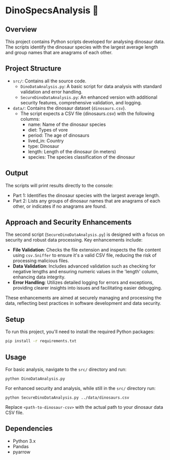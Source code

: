 
# DinoSpecsAnalysis 🦖

## Overview
This project contains Python scripts developed for analysing dinosaur data. The scripts identify the dinosaur species with the largest average length and group names that are anagrams of each other.

## Project Structure
- `src/`: Contains all the source code.
  - `DinoDataAnalysis.py`: A basic script for data analysis with standard validation and error handling.
  - `SecureDinoDataAnalysis.py`: An enhanced version with additional security features, comprehensive validation, and logging.
- `data/`: Contains the dinosaur dataset (`dinosaurs.csv`).
  - The script expects a CSV file (dinosaurs.csv) with the following columns:
    - name: Name of the dinosaur species
    - diet: Types of vore
    - period: The age of dinosaurs
    - lived_in: Country
    - type: Dinosaur
    - length: Length of the dinosaur (in meters)
    - species: The species classification of the dinosaur

## Output
The scripts will print results directly to the console:
- Part 1: Identifies the dinosaur species with the largest average length.
- Part 2: Lists any groups of dinosaur names that are anagrams of each other, or indicates if no anagrams are found.

## Approach and Security Enhancements
The second script (`SecureDinoDataAnalysis.py`) is designed with a focus on security and robust data processing. Key enhancements include:

- **File Validation**: Checks the file extension and inspects the file content using `csv.Sniffer` to ensure it's a valid CSV file, reducing the risk of processing malicious files.
- **Data Validation**: Includes advanced validation such as checking for negative lengths and ensuring numeric values in the 'length' column, enhancing data integrity.
- **Error Handling**: Utilizes detailed logging for errors and exceptions, providing clearer insights into issues and facilitating easier debugging.

These enhancements are aimed at securely managing and processing the data, reflecting best practices in software development and data security.

## Setup
To run this project, you'll need to install the required Python packages:

```bash
pip install -r requirements.txt
```

## Usage
For basic analysis, navigate to the `src/` directory and run:
```
python DinoDataAnalysis.py
```
For enhanced security and analysis, while still in the `src/` directory run:
```
python SecureDinoDataAnalysis.py ../data/dinosaurs.csv
```

Replace `<path-to-dinosaur-csv>` with the actual path to your dinosaur data CSV file.

## Dependencies
- Python 3.x
- Pandas
- pyarrow

